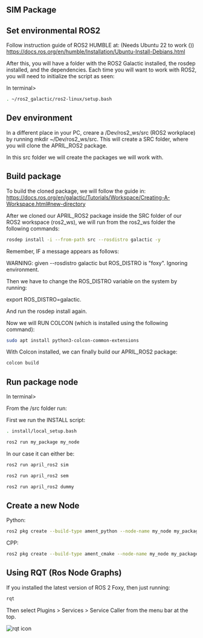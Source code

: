 ## SIM Package

## Set environmental ROS2

Follow instruction guide of ROS2 HUMBLE at: (Needs Ubuntu 22 to work ())
https://docs.ros.org/en/humble/Installation/Ubuntu-Install-Debians.html

After this, you will have a folder with the ROS2 Galactic installed, the rosdep installed, and the dependencies.
Each time you will want to work with ROS2, you will need to initialize the script as seen:


In terminal>
```sh
. ~/ros2_galactic/ros2-linux/setup.bash
```

## Dev environment
In a different place in your PC, creare a /Dev/ros2_ws/src (ROS2 workplace) by running mkdir ~/Dev/ros2_ws/src.
This will create a SRC folder, where you will clone the APRIL_ROS2 package.

In this src folder we will create the packages we will work with.

## Build package

To build the cloned package, we will follow the guide in:
https://docs.ros.org/en/galactic/Tutorials/Workspace/Creating-A-Workspace.html#new-directory

After we cloned our APRIL_ROS2 package inside the SRC folder of our ROS2 workspace (ros2_ws), we will run from the ros2_ws folder the following commands:
```sh
rosdep install -i --from-path src --rosdistro galactic -y
```

Remember, IF a message appears as follows: 

WARNING: given --rosdistro galactic but ROS_DISTRO is "foxy". Ignoring environment.

Then we have to change the ROS_DISTRO variable on the system by running:

export ROS_DISTRO=galactic.

And run the rosdep install again.

Now we will RUN COLCON (which is installed using the following command):
```sh
sudo apt install python3-colcon-common-extensions
```

With Colcon installed, we can finally build our APRIL_ROS2 package:
```sh
colcon build
```

## Run package node

In terminal>

From the /src folder run:

First we run the INSTALL script:
```sh
. install/local_setup.bash
```

```sh
ros2 run my_package my_node
```

In our case it can either be:
```sh
ros2 run april_ros2 sim
``` 

```sh
ros2 run april_ros2 sem
``` 

```sh
ros2 run april_ros2 dummy
``` 
## Create a new Node

Python:
```sh
ros2 pkg create --build-type ament_python --node-name my_node my_package
```
CPP:
```sh
ros2 pkg create --build-type ament_cmake --node-name my_node my_package
```

## Using RQT (Ros Node Graphs)

If you installed the latest version of ROS 2 Foxy, then just running:
```sh
rqt
```
Then select Plugins > Services > Service Caller from the menu bar at the top.

![rqt icon][rqt]



[rqt]: https://docs.ros.org/en/dashing/_images/rqt.png